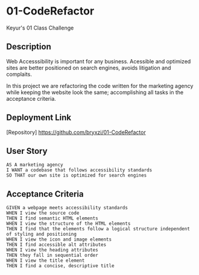 # 01-CodeRefactor
Keyur's 01 Class Challenge


## Description 

Web Accesssibility is important for any business. Acessible and optimized sites are better positioned on search engines, avoids litigation and complaits. 

In this project we are refactoring the code written for the marketing agency while keeping the website look the same; accomplishing all tasks in the acceptance criteria. 

## Deployment Link

[Repository] https://github.com/bryxzi/01-CodeRefactor

## User Story

```
AS A marketing agency
I WANT a codebase that follows accessibility standards
SO THAT our own site is optimized for search engines
```

## Acceptance Criteria

```
GIVEN a webpage meets accessibility standards
WHEN I view the source code
THEN I find semantic HTML elements
WHEN I view the structure of the HTML elements
THEN I find that the elements follow a logical structure independent of styling and positioning
WHEN I view the icon and image elements
THEN I find accessible alt attributes
WHEN I view the heading attributes
THEN they fall in sequential order
WHEN I view the title element
THEN I find a concise, descriptive title
```


